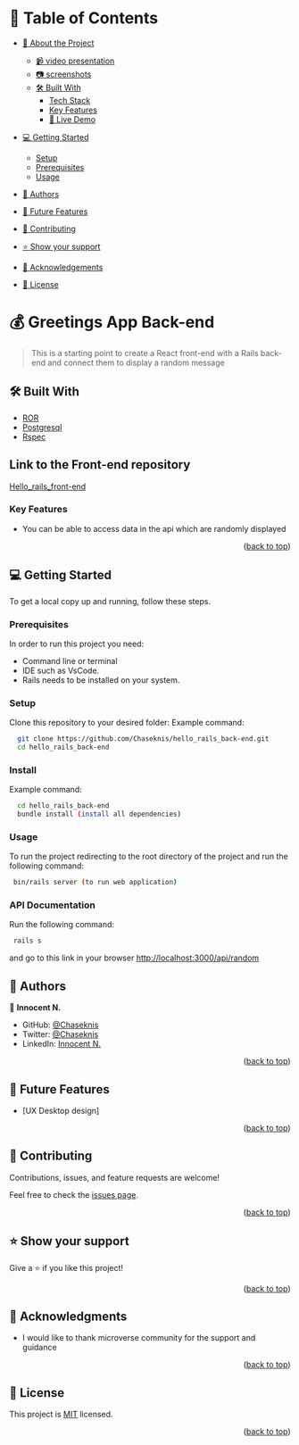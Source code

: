 <a name="readme-top"></a>

# 📗 Table of Contents

- [📖 About the Project](#about-project)
  - [📹 video presentation](#video-presentation)
  - [:camera: screenshots](#screenshots)
  - [🛠 Built With](#built-with)
    - [Tech Stack](#tech-stack)
    - [Key Features](#key-features)
    - [🚀 Live Demo](#live-demo)
- [💻 Getting Started](#getting-started)
  - [Setup](#setup)
  - [Prerequisites](#prerequisites)
  - [Usage](#usage)
- [👥 Authors](#authors)
- [🔭 Future Features](#future-features)
- [🤝 Contributing](#contributing)
- [⭐️ Show your support](#support)
- [🙏 Acknowledgements](#acknowledgements)

- [📝 License](#license)

# 💰 Greetings App Back-end <a name="about-project"></a>

> This is a starting point to create a React front-end with a Rails back-end and connect them to display a random message

## 🛠 Built With <a name="built-with"></a>

- <a href="https://www.ruby-lang.org/es/">ROR</a>
- <a href="https://www.postgresql.org/">Postgresql</a>
- <a href="https://rspec.info/">Rspec</a>

## Link to the Front-end repository

[Hello_rails_front-end](https://github.com/Chaseknis/helllo_rails_front-end.git)

### Key Features <a name="key-features"></a>

- You can be able to access data in the api which are randomly displayed

<p align="right">(<a href="#readme-top">back to top</a>)</p>

## 💻 Getting Started <a name="getting-started"></a>

To get a local copy up and running, follow these steps.

### Prerequisites

In order to run this project you need:

- Command line or terminal
- IDE such as VsCode.
- Rails needs to be installed on your system.

### Setup

Clone this repository to your desired folder:
Example command:

```sh
  git clone https://github.com/Chaseknis/hello_rails_back-end.git
  cd hello_rails_back-end

```

### Install

Example command:

```sh
  cd hello_rails_back-end
  bundle install (install all dependencies)

```

### Usage

To run the project redirecting to the root directory of the project and run the following command:

```sh
 bin/rails server (to run web application)

```

### API Documentation

Run the following command:

```sh
 rails s

```
and go to this link in your browser
<http://localhost:3000/api/random>

## 👥 Authors <a name="authors"></a>

👤 **Innocent N.**

- GitHub: [@Chaseknis](https://github.com/Chaseknis)
- Twitter: [@Chaseknis](https://twitter.com/Chasetotheworld)
- LinkedIn: [Innocent N.](https://www.linkedin.com/in/innocent-n/)



<p align="right">(<a href="#readme-top">back to top</a>)</p>

## 🔭 Future Features <a name="future-features"></a>

- [UX Desktop design]

<p align="right">(<a href="#readme-top">back to top</a>)</p>

## 🤝 Contributing <a name="contributing"></a>

Contributions, issues, and feature requests are welcome!

Feel free to check the [issues page](https://github.com/Chaseknis/hello_rails_back-end/issues).

<p align="right">(<a href="#readme-top">back to top</a>)</p>

## ⭐️ Show your support <a name="support"></a>

Give a ⭐️ if you like this project!

<p align="right">(<a href="#readme-top">back to top</a>)</p>

## 🙏 Acknowledgments <a name="acknowledgements"></a>

- <p> I would like to thank microverse community for the support and guidance</p>

<p align="right">(<a href="#readme-top">back to top</a>)</p>

## 📝 License <a name="license"></a>

This project is [MIT](./LICENSE.md) licensed.

<p align="right">(<a href="#readme-top">back to top</a>)</p>
